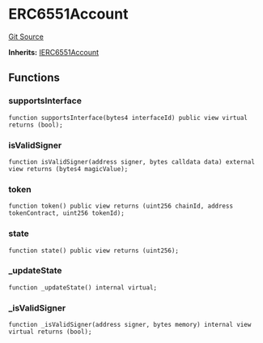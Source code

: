 # ERC6551Account
[Git Source](https://github.com/0xStation/0xrails/blob/7b2d3363f0d5023623fd16114b60a38cf52ce246/src/lib/ERC6551/ERC6551Account.sol)

**Inherits:**
[IERC6551Account](/src/lib/ERC6551/interface/IERC6551Account.sol/interface.IERC6551Account.md)


## Functions
### supportsInterface


```solidity
function supportsInterface(bytes4 interfaceId) public view virtual returns (bool);
```

### isValidSigner


```solidity
function isValidSigner(address signer, bytes calldata data) external view returns (bytes4 magicValue);
```

### token


```solidity
function token() public view returns (uint256 chainId, address tokenContract, uint256 tokenId);
```

### state


```solidity
function state() public view returns (uint256);
```

### _updateState


```solidity
function _updateState() internal virtual;
```

### _isValidSigner


```solidity
function _isValidSigner(address signer, bytes memory) internal view virtual returns (bool);
```

